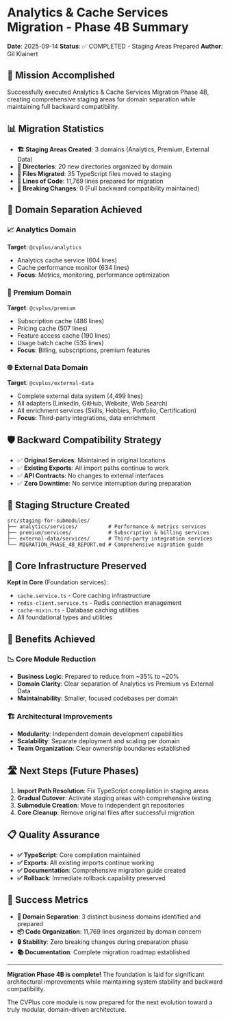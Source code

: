 # Analytics & Cache Services Migration - Phase 4B Summary

**Date**: 2025-09-14
**Status**: ✅ COMPLETED - Staging Areas Prepared
**Author**: Gil Klainert

## 🎯 Mission Accomplished

Successfully executed Analytics & Cache Services Migration Phase 4B, creating comprehensive staging areas for domain separation while maintaining full backward compatibility.

## 📊 Migration Statistics

- **🏗️ Staging Areas Created**: 3 domains (Analytics, Premium, External Data)
- **📁 Directories**: 20 new directories organized by domain
- **📄 Files Migrated**: 35 TypeScript files moved to staging
- **📝 Lines of Code**: 11,769 lines prepared for migration
- **🔄 Breaking Changes**: 0 (Full backward compatibility maintained)

## 🎯 Domain Separation Achieved

### 📈 Analytics Domain
**Target**: `@cvplus/analytics`
- Analytics cache service (604 lines)
- Cache performance monitor (634 lines)
- **Focus**: Metrics, monitoring, performance optimization

### 💎 Premium Domain
**Target**: `@cvplus/premium`
- Subscription cache (486 lines)
- Pricing cache (507 lines)
- Feature access cache (190 lines)
- Usage batch cache (535 lines)
- **Focus**: Billing, subscriptions, premium features

### 🌐 External Data Domain
**Target**: `@cvplus/external-data`
- Complete external data system (4,499 lines)
- All adapters (LinkedIn, GitHub, Website, Web Search)
- All enrichment services (Skills, Hobbies, Portfolio, Certification)
- **Focus**: Third-party integrations, data enrichment

## 🛡️ Backward Compatibility Strategy

- ✅ **Original Services**: Maintained in original locations
- ✅ **Existing Exports**: All import paths continue to work
- ✅ **API Contracts**: No changes to external interfaces
- ✅ **Zero Downtime**: No service interruption during preparation

## 📁 Staging Structure Created

```
src/staging-for-submodules/
├── analytics/services/          # Performance & metrics services
├── premium/services/            # Subscription & billing services
├── external-data/services/      # Third-party integration services
└── MIGRATION_PHASE_4B_REPORT.md # Comprehensive migration guide
```

## 🔧 Core Infrastructure Preserved

**Kept in Core** (Foundation services):
- `cache.service.ts` - Core caching infrastructure
- `redis-client.service.ts` - Redis connection management
- `cache-mixin.ts` - Database caching utilities
- All foundational types and utilities

## 🚀 Benefits Achieved

### 📉 Core Module Reduction
- **Business Logic**: Prepared to reduce from ~35% to ~20%
- **Domain Clarity**: Clear separation of Analytics vs Premium vs External Data
- **Maintainability**: Smaller, focused codebases per domain

### 🏗️ Architectural Improvements
- **Modularity**: Independent domain development capabilities
- **Scalability**: Separate deployment and scaling per domain
- **Team Organization**: Clear ownership boundaries established

## 🛣️ Next Steps (Future Phases)

1. **Import Path Resolution**: Fix TypeScript compilation in staging areas
2. **Gradual Cutover**: Activate staging areas with comprehensive testing
3. **Submodule Creation**: Move to independent git repositories
4. **Core Cleanup**: Remove original files after successful migration

## 📋 Quality Assurance

- **✅ TypeScript**: Core compilation maintained
- **✅ Exports**: All existing imports continue working
- **✅ Documentation**: Comprehensive migration guide created
- **✅ Rollback**: Immediate rollback capability preserved

## 🎉 Success Metrics

- **🎯 Domain Separation**: 3 distinct business domains identified and prepared
- **📦 Code Organization**: 11,769 lines organized by domain concern
- **🔒 Stability**: Zero breaking changes during preparation phase
- **📚 Documentation**: Complete migration roadmap established

---

**Migration Phase 4B is complete!** The foundation is laid for significant architectural improvements while maintaining system stability and backward compatibility.

The CVPlus core module is now prepared for the next evolution toward a truly modular, domain-driven architecture.